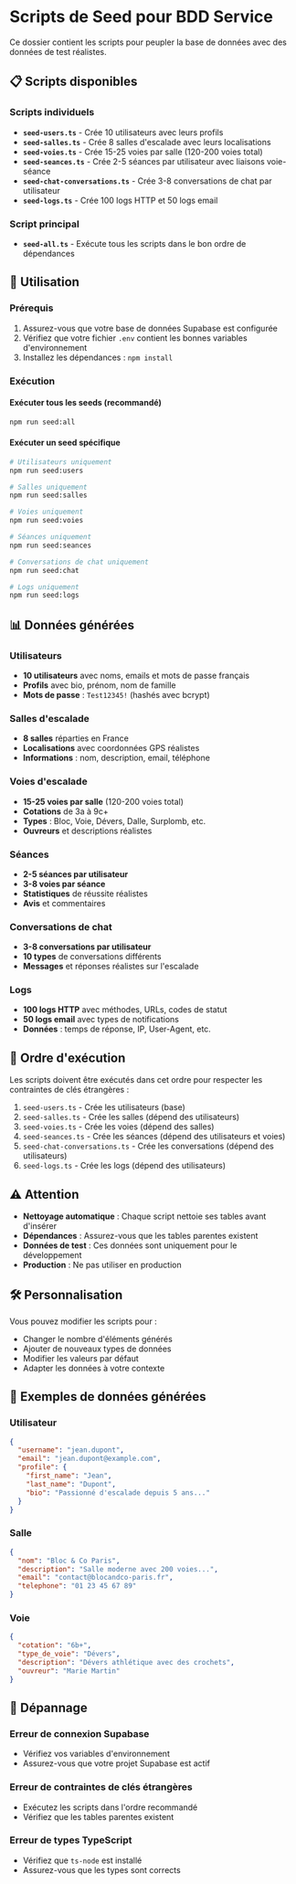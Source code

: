# Scripts de Seed pour BDD Service

Ce dossier contient les scripts pour peupler la base de données avec des données de test réalistes.

## 📋 Scripts disponibles

### Scripts individuels

- **`seed-users.ts`** - Crée 10 utilisateurs avec leurs profils
- **`seed-salles.ts`** - Crée 8 salles d'escalade avec leurs localisations
- **`seed-voies.ts`** - Crée 15-25 voies par salle (120-200 voies total)
- **`seed-seances.ts`** - Crée 2-5 séances par utilisateur avec liaisons voie-séance
- **`seed-chat-conversations.ts`** - Crée 3-8 conversations de chat par utilisateur
- **`seed-logs.ts`** - Crée 100 logs HTTP et 50 logs email

### Script principal

- **`seed-all.ts`** - Exécute tous les scripts dans le bon ordre de dépendances

## 🚀 Utilisation

### Prérequis

1. Assurez-vous que votre base de données Supabase est configurée
2. Vérifiez que votre fichier `.env` contient les bonnes variables d'environnement
3. Installez les dépendances : `npm install`

### Exécution

#### Exécuter tous les seeds (recommandé)
```bash
npm run seed:all
```

#### Exécuter un seed spécifique
```bash
# Utilisateurs uniquement
npm run seed:users

# Salles uniquement
npm run seed:salles

# Voies uniquement
npm run seed:voies

# Séances uniquement
npm run seed:seances

# Conversations de chat uniquement
npm run seed:chat

# Logs uniquement
npm run seed:logs
```

## 📊 Données générées

### Utilisateurs
- **10 utilisateurs** avec noms, emails et mots de passe français
- **Profils** avec bio, prénom, nom de famille
- **Mots de passe** : `Test12345!` (hashés avec bcrypt)

### Salles d'escalade
- **8 salles** réparties en France
- **Localisations** avec coordonnées GPS réalistes
- **Informations** : nom, description, email, téléphone

### Voies d'escalade
- **15-25 voies par salle** (120-200 voies total)
- **Cotations** de 3a à 9c+
- **Types** : Bloc, Voie, Dévers, Dalle, Surplomb, etc.
- **Ouvreurs** et descriptions réalistes

### Séances
- **2-5 séances par utilisateur**
- **3-8 voies par séance**
- **Statistiques** de réussite réalistes
- **Avis** et commentaires

### Conversations de chat
- **3-8 conversations par utilisateur**
- **10 types** de conversations différents
- **Messages** et réponses réalistes sur l'escalade

### Logs
- **100 logs HTTP** avec méthodes, URLs, codes de statut
- **50 logs email** avec types de notifications
- **Données** : temps de réponse, IP, User-Agent, etc.

## 🔄 Ordre d'exécution

Les scripts doivent être exécutés dans cet ordre pour respecter les contraintes de clés étrangères :

1. `seed-users.ts` - Crée les utilisateurs (base)
2. `seed-salles.ts` - Crée les salles (dépend des utilisateurs)
3. `seed-voies.ts` - Crée les voies (dépend des salles)
4. `seed-seances.ts` - Crée les séances (dépend des utilisateurs et voies)
5. `seed-chat-conversations.ts` - Crée les conversations (dépend des utilisateurs)
6. `seed-logs.ts` - Crée les logs (dépend des utilisateurs)

## ⚠️ Attention

- **Nettoyage automatique** : Chaque script nettoie ses tables avant d'insérer
- **Dépendances** : Assurez-vous que les tables parentes existent
- **Données de test** : Ces données sont uniquement pour le développement
- **Production** : Ne pas utiliser en production

## 🛠️ Personnalisation

Vous pouvez modifier les scripts pour :
- Changer le nombre d'éléments générés
- Ajouter de nouveaux types de données
- Modifier les valeurs par défaut
- Adapter les données à votre contexte

## 📝 Exemples de données générées

### Utilisateur
```json
{
  "username": "jean.dupont",
  "email": "jean.dupont@example.com",
  "profile": {
    "first_name": "Jean",
    "last_name": "Dupont",
    "bio": "Passionné d'escalade depuis 5 ans..."
  }
}
```

### Salle
```json
{
  "nom": "Bloc & Co Paris",
  "description": "Salle moderne avec 200 voies...",
  "email": "contact@blocandco-paris.fr",
  "telephone": "01 23 45 67 89"
}
```

### Voie
```json
{
  "cotation": "6b+",
  "type_de_voie": "Dévers",
  "description": "Dévers athlétique avec des crochets",
  "ouvreur": "Marie Martin"
}
```

## 🔧 Dépannage

### Erreur de connexion Supabase
- Vérifiez vos variables d'environnement
- Assurez-vous que votre projet Supabase est actif

### Erreur de contraintes de clés étrangères
- Exécutez les scripts dans l'ordre recommandé
- Vérifiez que les tables parentes existent

### Erreur de types TypeScript
- Vérifiez que `ts-node` est installé
- Assurez-vous que les types sont corrects 